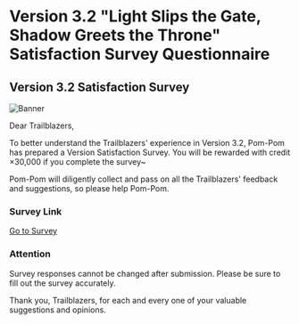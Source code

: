 # Version 3.2 "Light Slips the Gate, Shadow Greets the Throne" Satisfaction Survey Questionnaire
## Version 3.2 Satisfaction Survey
![Banner](https://sdk.hoyoverse.com/upload/ann/2025/05/07/d20d2811e946c33b96cf1a30a2e87af7_7775117226112187042.png)

Dear Trailblazers,

To better understand the Trailblazers' experience in Version 3.2, Pom-Pom has prepared a Version Satisfaction Survey. You will be rewarded with credit ×30,000 if you complete the survey~

Pom-Pom will diligently collect and pass on all the Trailblazers' feedback and suggestions, so please help Pom-Pom.

### Survey Link

[ Go to Survey](https://webstatic.hoyoverse.com/common/event/survey-user-v2/index.html?auth_appid=survey_CNn_i-N1tx-sebxwTTv9cvPliNsnUOL8WeNGN3OR1LT8daBz&game_biz=hkrpg_global&surveyId=31266&format=1&sign_type=2&authkey_ver=1)

### Attention

Survey responses cannot be changed after submission. Please be sure to fill out the survey accurately.

Thank you, Trailblazers, for each and every one of your valuable suggestions and opinions.
